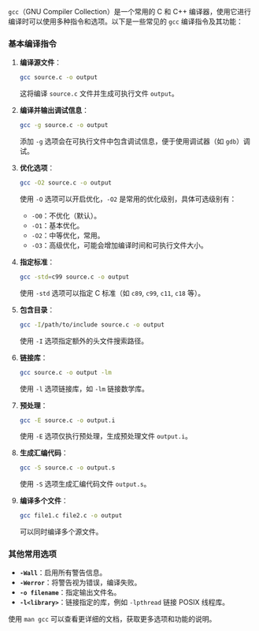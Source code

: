`gcc`（GNU Compiler Collection）是一个常用的 C 和 C++ 编译器，使用它进行编译时可以使用多种指令和选项。以下是一些常见的 `gcc` 编译指令及其功能：

### 基本编译指令

1. **编译源文件**：

   ```bash
   gcc source.c -o output
   ```

   这将编译 `source.c` 文件并生成可执行文件 `output`。
2. **编译并输出调试信息**：

   ```bash
   gcc -g source.c -o output
   ```

   添加 `-g` 选项会在可执行文件中包含调试信息，便于使用调试器（如 `gdb`）调试。
3. **优化选项**：

   ```bash
   gcc -O2 source.c -o output
   ```

   使用 `-O` 选项可以开启优化，`-O2` 是常用的优化级别，具体可选级别有：

   - `-O0`：不优化（默认）。
   - `-O1`：基本优化。
   - `-O2`：中等优化，常用。
   - `-O3`：高级优化，可能会增加编译时间和可执行文件大小。
4. **指定标准**：

   ```bash
   gcc -std=c99 source.c -o output
   ```

   使用 `-std` 选项可以指定 C 标准（如 `c89`, `c99`, `c11`, `c18` 等）。
5. **包含目录**：

   ```bash
   gcc -I/path/to/include source.c -o output
   ```

   使用 `-I` 选项指定额外的头文件搜索路径。
6. **链接库**：

   ```bash
   gcc source.c -o output -lm
   ```

   使用 `-l` 选项链接库，如 `-lm` 链接数学库。
7. **预处理**：

   ```bash
   gcc -E source.c -o output.i
   ```

   使用 `-E` 选项仅执行预处理，生成预处理文件 `output.i`。
8. **生成汇编代码**：

   ```bash
   gcc -S source.c -o output.s
   ```

   使用 `-S` 选项生成汇编代码文件 `output.s`。
9. **编译多个文件**：

   ```bash
   gcc file1.c file2.c -o output
   ```

   可以同时编译多个源文件。

### 其他常用选项

- **`-Wall`**：启用所有警告信息。
- **`-Werror`**：将警告视为错误，编译失败。
- **`-o filename`**：指定输出文件名。
- **`-l<library>`**：链接指定的库，例如 `-lpthread` 链接 POSIX 线程库。

使用 `man gcc` 可以查看更详细的文档，获取更多选项和功能的说明。
